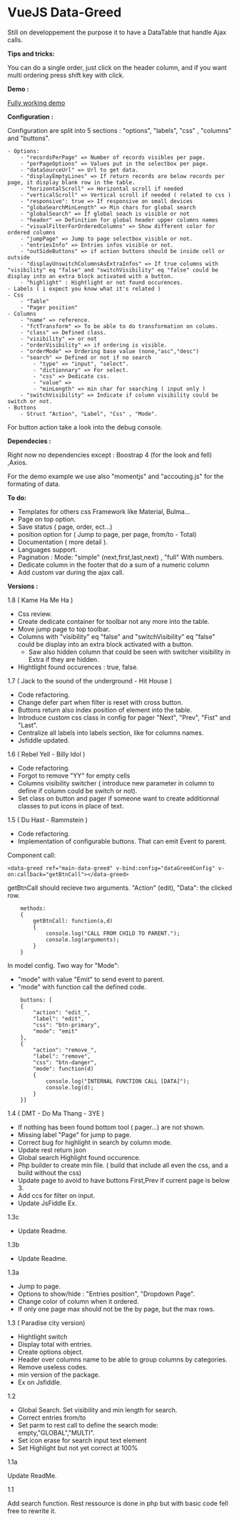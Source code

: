 # VueJS Data-Greed

Still on developpement the purpose it to have a DataTable that handle Ajax calls.

**Tips and tricks:**

You can do a single order, just click on the header column, and if you want multi ordering press shift key with click.

**Demo :**

[Fully working demo](https://jsfiddle.net/shaan1974/L65p1ydc/)

**Configuration :**

Configuration are split into 5 sections : "options", "labels", "css" , "columns" and "buttons".

```
- Options:
    - "recordsPerPage" => Number of records visibles per page.
    - "perPageOptions" => Values put in the selectbox per page.
    - "dataSourceUrl" => Url to get data.
    - "displayEmptyLines" => If return records are below records per page, it display blank row in the table.
    - "horizontalScroll" => Horizontal scroll if needed
    - "verticalScroll" => Vertical scroll if needed ( related to css )
    - "responsive": true => If responsive on small devices
    - "globaSearchMinLength" => Min chars for global search
    - "globalSearch" => If global seach is visible or not
    - "header" => Definition for global header upper columns names
    - "visualFilterForOrderedColumns" => Show different color for ordered columns
    - "jumpPage" => Jump to page selectbox visible or not.
    - "entriesInfo" => Entries infos visible or not.
    - "outSideButtons" => if action buttons should be inside cell or outside
    - "displayUnswitchColumnsAsExtraInfos" => If true columns with "visibility" eq "false" and "switchVisibility" eq "false" could be display into an extra block activated with a button.
    - "highlight" : Hightlight or not found occurences.
- Labels ( i expect you know what it's related )
- Css
    - "Table"
    - "Pager position"
- Columns
    - "name" => reference.
    - "fctTransform" => To be able to do transformation on colums.
    - "class" => Defined class.
    - "visibility" => or not
    - "orderVisibility" => if ordering is visible.
    - "orderMode" => Ordering base value (none,"asc","desc")
    - "search" => Defined or not if no search
        - "type" => "input", "select".
        - "dictionnary" => For select.
        - "css" => Dedicate css.
        - "value" =>
        - "minLength" => min char for searching ( input only )
    - "switchVisibility" => Indicate if column visibility could be switch or not.    
- Buttons
    - Struct "Action", "Label", "Css" , "Mode".
```

For button action take a look into the debug console.

**Dependecies :**

Right now no dependencies except : Boostrap 4 (for the look and fell) ,Axios.

For the demo example we use also "momentjs" and "accouting.js" for the formating of data.

**To do:**

- Templates for others css Framework like Material, Bulma... 
- Page on top option.
- Save status ( page, order, ect...)
- position option for ( Jump to page, per page, from/to - Total)
- Documentation ( more detail ).
- Languages support.
- Pagination : Mode: "simple" (next,first,last,next) , "full" With numbers.
- Dedicate column in the footer that do a sum of a numeric column
- Add custom var during the ajax call.

**Versions :**

1.8 ( Kame Ha Me Ha )

- Css review.
- Create dedicate container for toolbar not any more into the table.
- Move jump page to top toolbar.
- Columns with "visibility" eq "false" and "switchVisibility" eq "false" could be display into an extra block activated with a button.
    - Saw also hidden column that could be seen with switcher visibility in Extra if they are hidden.
- Hightlight found occurences : true, false.

1.7 ( Jack to the sound of the underground - Hit House )

- Code refactoring.
- Change defer part when filter is reset with cross button.
- Buttons return also index position of element into the table.
- Introduce custom css class in config for pager "Next", "Prev", "Fist" and "Last".
- Centralize all labels into labels section, like for columns names.
- Jsfiddle updated.

1.6 ( Rebel Yell - Billy Idol )

- Code refactoring.
- Forgot to remove "YY" for empty cells
- Columns visibility switcher ( introduce new parameter in column to define if column could be switch or not).
- Set class on button and pager if someone want to create additionnal classes to put icons in place of text.

1.5 ( Du Hast - Rammstein )

- Code refactoring.
- Implementation of configurable buttons. That can emit Event to parent.

Component call:
```
<data-greed ref="main-data-greed" v-bind:config="dataGreedConfig" v-on:callback="getBtnCall"></data-greed>
```

getBtnCall should recieve two arguments. "Action" (edit), "Data": the clicked row.

```
    methods:
    {
        getBtnCall: function(a,d)
        {
            console.log("CALL FROM CHILD TO PARENT.");
            console.log(arguments);
        }
    }
```

In model config. Two way for "Mode":
- "mode" with value "Emit" to send event to parent.
- "mode" with function call the defined code.

```
    buttons: [
    {
        "action": "edit_",
        "label": "edit",
        "css": "btn-primary",
        "mode": "emit"
    },
    {
        "action": "remove_",
        "label": "remove",
        "css": "btn-danger",
        "mode": function(d)
        {
            console.log("INTERNAL FUNCTION CALL [DATA]");
            console.log(d);
        }
    }]
```

1.4 ( DMT - Do Ma Thang - 3YE )

- If nothing has been found bottom tool ( pager...) are not shown.
- Missing label "Page" for jump to page.
- Correct bug for highlight in search by column mode.
- Update rest return json
- Global search Highlight found occurence.
- Php builder to create min file. ( build that include all even the css, and a build without the css)
- Update page to avoid to have buttons First,Prev if current page is below 3.
- Add ccs for filter on input.
- Update JsFiddle Ex.

1.3c

- Update Readme.

1.3b

- Update Readme.

1.3a
- Jump to page.
- Options to show/hide : "Entries position", "Dropdown Page".
- Change color of column when it ordered.
- If only one page max should not be the by page, but the max rows.

1.3 ( Paradise city version)

- Hightlight switch
- Display total with entries.
- Create options object.
- Header over columns name to be able to group columns by categories.
- Remove useless codes.
- min version of the package.
- Ex on Jsfiddle.

1.2

- Global Search. Set visibility and min length for search.
- Correct entries from/to
- Set parm to rest call to define the search mode: empty,"GLOBAL","MULTI".
- Set icon erase for search input text element
- Set Highlight but not yet correct at 100%

1.1a

Update ReadMe.

1.1

Add search function. Rest ressource is done in php but with basic code fell free to rewrite it.
